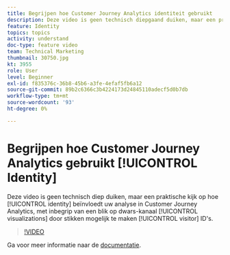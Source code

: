 ```yaml
---
title: Begrijpen hoe Customer Journey Analytics identiteit gebruikt
description: Deze video is geen technisch diepgaand duiken, maar een praktische kijk op de invloed van identiteit op je analyse in Adobe Customer Journey Analytics, waaronder een blik op kanaaloverschrijdende visualisaties die mogelijk worden gemaakt door bezoekers-id's aan te stippen.
feature: Identity
topics: topics
activity: understand
doc-type: feature video
team: Technical Marketing
thumbnail: 30750.jpg
kt: 3955
role: User
level: Beginner
exl-id: f835376c-36b8-45b6-a3fe-4efaf5fb6a12
source-git-commit: 89b2c6366c3b4224173d24845110adecf5d0b7db
workflow-type: tm+mt
source-wordcount: '93'
ht-degree: 0%

---
```


# Begrijpen hoe Customer Journey Analytics gebruikt [!UICONTROL Identity]

Deze video is geen technisch diep duiken, maar een praktische kijk op hoe [!UICONTROL identity] beïnvloedt uw analyse in Customer Journey Analytics, met inbegrip van een blik op dwars-kanaal [!UICONTROL visualizations] door stikken mogelijk te maken [!UICONTROL visitor] ID&#39;s.

>[!VIDEO](https://video.tv.adobe.com/v/30750/?learn=on&quality=12&enable10seconds=on&speedcontrol=on)

Ga voor meer informatie naar de [documentatie](https://experienceleague.adobe.com/docs/analytics-platform/using/cja-landing.html).

